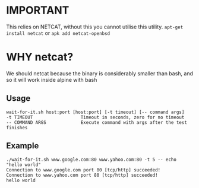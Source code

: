 # IMPORTANT
This relies on NETCAT, without this you cannot utilise this utility.
```apt-get install netcat```
or
```apk add netcat-openbsd```

# WHY netcat?

We should netcat because the binary is considerably smaller than bash, and so it will work inside alpine with bash

## Usage

```
wait-for-it.sh host:port [host:port] [-t timeout] [-- command args]
-t TIMEOUT                  Timeout in seconds, zero for no timeout
-- COMMAND ARGS             Execute command with args after the test finishes
```


## Example
```
./wait-for-it.sh www.google.com:80 www.yahoo.com:80 -t 5 -- echo "hello world"
Connection to www.google.com port 80 [tcp/http] succeeded!
Connection to www.yahoo.com port 80 [tcp/http] succeeded!
hello world
```
